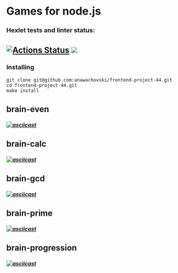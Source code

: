 # Games for node.js
### Hexlet tests and linter status:
[![Actions Status](https://github.com/anawachovski/frontend-project-44/workflows/hexlet-check/badge.svg)](https://github.com/anawachovski/frontend-project-44/actions)
<a href="https://codeclimate.com/github/anawachovski/frontend-project-44/maintainability"><img src="https://api.codeclimate.com/v1/badges/a49d43f7ff3904becb8e/maintainability" /></a>
---
### Installing
```
git clone git@github.com:anawachovski/frontend-project-44.git
cd frontend-project-44.git
make install
```
## brain-even
##### [![asciicast](https://asciinema.org/a/fxWuMXk19kg8z2wE14j0nkizj.svg)](https://asciinema.org/a/fxWuMXk19kg8z2wE14j0nkizj)
## brain-calc
##### [![asciicast](https://asciinema.org/a/ci3NwgrZbzvVbW1EAfwXbz0CN.svg)](https://asciinema.org/a/ci3NwgrZbzvVbW1EAfwXbz0CN)
## brain-gcd
##### [![asciicast](https://asciinema.org/a/4ei0HzgWbBjCPbEkjNv4Fis3l.svg)](https://asciinema.org/a/4ei0HzgWbBjCPbEkjNv4Fis3l)
## brain-prime
##### [![asciicast](https://asciinema.org/a/cPetasKuUFzn6pIhjAp4DLqoO.svg)](https://asciinema.org/a/cPetasKuUFzn6pIhjAp4DLqoO)
## brain-progression
##### [![asciicast](https://asciinema.org/a/qu5hIoVW9d0TxtELFEJPiFDM0.svg)](https://asciinema.org/a/qu5hIoVW9d0TxtELFEJPiFDM0)
